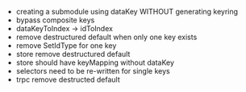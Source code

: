 -   creating a submodule using dataKey WITHOUT generating keyring
-   bypass composite keys
-   dataKeyToIndex -> idToIndex
-   remove destructured default when only one key exists
-   remove SetIdType for one key
-   store remove destructured default
-   store should have keyMapping without dataKey
-   selectors need to be re-written for single keys
-   trpc remove destructed default
